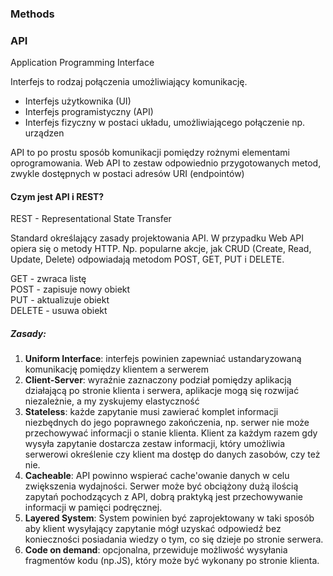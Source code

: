 ### Methods


### API

Application Programming Interface

Interfejs to rodzaj połączenia umożliwiający komunikację.

* Interfejs użytkownika (UI)
* Interfejs programistyczny (API)
* Interfejs fizyczny w postaci układu, umożliwiającego połączenie np. urządzen

API to po prostu sposób komunikacji pomiędzy rożnymi elementami oprogramowania. Web API to zestaw odpowiednio przygotowanych metod, zwykle dostępnych w postaci adresów URI (endpointów)

#### Czym jest API i REST?

REST - Representational State Transfer

Standard określający zasady projektowania API. W przypadku Web API opiera się o metody HTTP. Np. popularne akcje, jak CRUD (Create, Read, Update, Delete) odpowiadają metodom POST, GET, PUT i DELETE.

GET - zwraca listę <br>
POST - zapisuje nowy obiekt <br>
PUT - aktualizuje obiekt <br>
DELETE  - usuwa obiekt

##### Zasady:
1. **Uniform Interface**: interfejs powinien zapewniać ustandaryzowaną komunikację pomiędzy klientem a serwerem
2. **Client-Server**: wyraźnie zaznaczony podział pomiędzy aplikacją działającą po stronie klienta i serwera, aplikacje mogą się rozwijać niezależnie, a my zyskujemy elastyczność
3. **Stateless**: każde zapytanie musi zawierać komplet informacji niezbędnych do jego poprawnego zakończenia, np. serwer nie może przechowywać informacji o stanie klienta. Klient za każdym razem gdy wysyła zapytanie dostarcza zestaw informacji, który umożliwia serwerowi określenie czy klient ma dostęp do danych zasobów, czy też nie.
4. **Cacheable**: API powinno wspierać cache'owanie danych w celu zwiększenia wydajności. Serwer może być obciążony dużą ilością zapytań pochodzących z API, dobrą praktyką jest przechowywanie informacji w pamięci podręcznej.  
5. **Layered System**: System powinien być zaprojektowany w taki sposób aby klient wysyłający zapytanie mógł uzyskać odpowiedź bez konieczności posiadania wiedzy o tym, co się dzieje po stronie serwera.
6. **Code on demand**: opcjonalna, przewiduje możliwość wysyłania fragmentów kodu (np.JS), który może być wykonany po stronie klienta. 
